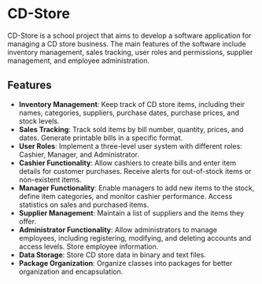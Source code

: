 # CD-Store

CD-Store is a school project that aims to develop a software application for managing a CD store business. The main features of the software include inventory management, sales tracking, user roles and permissions, supplier management, and employee administration.

## Features

- **Inventory Management**: Keep track of CD store items, including their names, categories, suppliers, purchase dates, purchase prices, and stock levels.
- **Sales Tracking**: Track sold items by bill number, quantity, prices, and dates. Generate printable bills in a specific format.
- **User Roles**: Implement a three-level user system with different roles: Cashier, Manager, and Administrator.
- **Cashier Functionality**: Allow cashiers to create bills and enter item details for customer purchases. Receive alerts for out-of-stock items or non-existent items.
- **Manager Functionality**: Enable managers to add new items to the stock, define item categories, and monitor cashier performance. Access statistics on sales and purchased items.
- **Supplier Management**: Maintain a list of suppliers and the items they offer.
- **Administrator Functionality**: Allow administrators to manage employees, including registering, modifying, and deleting accounts and access levels. Store employee information.
- **Data Storage**: Store CD store data in binary and text files.
- **Package Organization**: Organize classes into packages for better organization and encapsulation.
